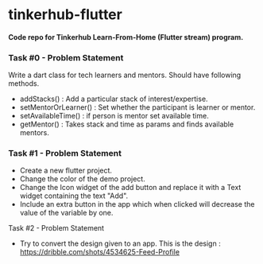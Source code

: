 # tinkerhub-flutter

#### Code repo for Tinkerhub Learn-From-Home (Flutter stream) program.  

### Task #0 - Problem Statement

  Write a dart class for tech learners and mentors. Should have following methods.   
  * addStacks() : Add a particular stack of interest/expertise.  
  * setMentorOrLearner() : Set whether the participant is learner or mentor.   
  * setAvailableTime() : if person is mentor set available time.   
  * getMentor() : Takes stack and time as params and finds available mentors.     


### Task #1 - Problem Statement     

* Create a new flutter project. 
* Change the color of the demo project. 
* Change the Icon widget of the add button and replace it with a Text widget containing the text "Add". 
* Include an extra button in the app which when clicked will decrease the value of the variable by one.  


Task #2 - Problem Statement 

* Try to convert the design given to an app. 
  This is the design : https://dribble.com/shots/4534625-Feed-Profile






